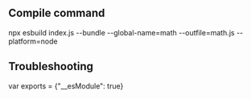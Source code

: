 ## Compile command

npx esbuild index.js --bundle --global-name=math --outfile=math.js --platform=node

## Troubleshooting

var exports = {"\_\_esModule": true}

